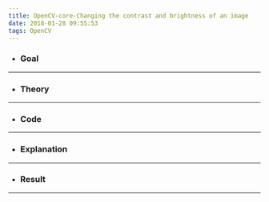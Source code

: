 ```yaml
---
title: OpenCV-core-Changing the contrast and brightness of an image
date: 2018-01-28 09:55:53
tags: OpenCV
---
```

- ### Goal

---
- ### Theory

---
- ### Code

---
- ### Explanation

---
- ### Result

---
